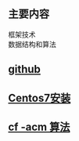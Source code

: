 ## 主要内容

框架技术  
数据结构和算法   


## [github](https://github.com/interca?tab=repositories)


## [Centos7安装](https://gitee.com/hongshenghyj/typora/blob/master/Centos7%E5%AE%89%E8%A3%85Docker.md)  
## [cf -acm 算法](https://gitee.com/hongshenghyj/typora/blob/master/cf%20%20-acm%20%E9%94%99%E9%A2%98%E9%9B%86.md)